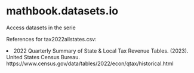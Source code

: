 # mathbook.datasets.io
<p>Access datasets in the serie</p>
<p>References for tax2022allstates.csv:</p>
<li>
2022 Quarterly Summary of State & Local Tax Revenue Tables. (2023). United States Census Bureau. https://www.census.gov/data/tables/2022/econ/qtax/historical.html</li>

